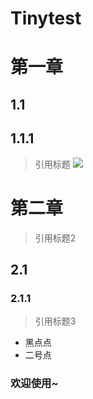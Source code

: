 # Tinytest
# 第一章
## 1.1
## 1.1.1
> 引用标题
![](cloud.jpg)

# 第二章
> 引用标题2
## 2.1
### 2.1.1
> 引用标题3

* 黑点点
* 二号点

### 欢迎使用~
